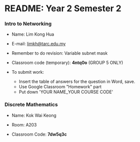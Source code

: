# README: Year 2 Semester 2 

### Intro to Networking

- Name: Lim Kong Hua
- E-mail: limkh@tarc.edu.my

- Remember to do revision: Variable subnet mask
- Classroom code (temporary): **4ntq0o** (GROUP 5 ONLY)
- To submit work: 
  - Insert the table of answers for the question in Word, save.
  - Use Google Classroom "Homework" part
  - Put down 'YOUR NAME_YOUR COURSE CODE'

### Discrete Mathematics

- Name: Kok Wai Keong
- Room: A203

- Classroom Code: **7dw5q3c**